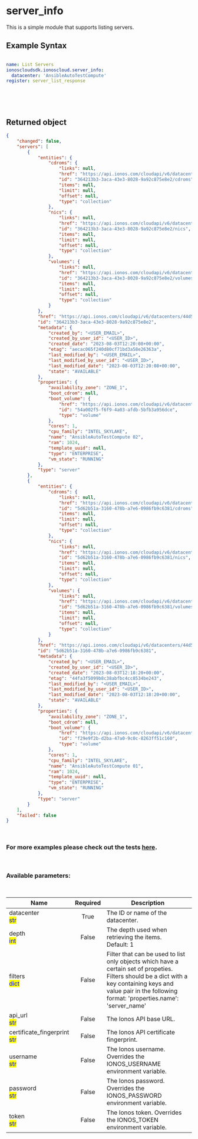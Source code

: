 # server_info

This is a simple module that supports listing servers.

## Example Syntax


```yaml

name: List Servers
ionoscloudsdk.ionoscloud.server_info:
  datacenter: 'AnsibleAutoTestCompute'
register: server_list_response

```

&nbsp;

&nbsp;
## Returned object
```json
{
    "changed": false,
    "servers": [
        {
            "entities": {
                "cdroms": {
                    "links": null,
                    "href": "https://api.ionos.com/cloudapi/v6/datacenters/44d57e0c-40c9-475f-9c23-53c369a1593e/servers/364213b3-3aca-43e3-8028-9a92c875e8e2/cdroms",
                    "id": "364213b3-3aca-43e3-8028-9a92c875e8e2/cdroms",
                    "items": null,
                    "limit": null,
                    "offset": null,
                    "type": "collection"
                },
                "nics": {
                    "links": null,
                    "href": "https://api.ionos.com/cloudapi/v6/datacenters/44d57e0c-40c9-475f-9c23-53c369a1593e/servers/364213b3-3aca-43e3-8028-9a92c875e8e2/nics",
                    "id": "364213b3-3aca-43e3-8028-9a92c875e8e2/nics",
                    "items": null,
                    "limit": null,
                    "offset": null,
                    "type": "collection"
                },
                "volumes": {
                    "links": null,
                    "href": "https://api.ionos.com/cloudapi/v6/datacenters/44d57e0c-40c9-475f-9c23-53c369a1593e/servers/364213b3-3aca-43e3-8028-9a92c875e8e2/volumes",
                    "id": "364213b3-3aca-43e3-8028-9a92c875e8e2/volumes",
                    "items": null,
                    "limit": null,
                    "offset": null,
                    "type": "collection"
                }
            },
            "href": "https://api.ionos.com/cloudapi/v6/datacenters/44d57e0c-40c9-475f-9c23-53c369a1593e/servers/364213b3-3aca-43e3-8028-9a92c875e8e2",
            "id": "364213b3-3aca-43e3-8028-9a92c875e8e2",
            "metadata": {
                "created_by": "<USER_EMAIL>",
                "created_by_user_id": "<USER_ID>",
                "created_date": "2023-08-03T12:20:08+00:00",
                "etag": "aecac065f240d80cf71bd3a58e26363a",
                "last_modified_by": "<USER_EMAIL>",
                "last_modified_by_user_id": "<USER_ID>",
                "last_modified_date": "2023-08-03T12:20:08+00:00",
                "state": "AVAILABLE"
            },
            "properties": {
                "availability_zone": "ZONE_1",
                "boot_cdrom": null,
                "boot_volume": {
                    "href": "https://api.ionos.com/cloudapi/v6/datacenters/44d57e0c-40c9-475f-9c23-53c369a1593e/volumes/54a002f5-f6f9-4a03-afdb-5bfb3a956dce",
                    "id": "54a002f5-f6f9-4a03-afdb-5bfb3a956dce",
                    "type": "volume"
                },
                "cores": 1,
                "cpu_family": "INTEL_SKYLAKE",
                "name": "AnsibleAutoTestCompute 02",
                "ram": 1024,
                "template_uuid": null,
                "type": "ENTERPRISE",
                "vm_state": "RUNNING"
            },
            "type": "server"
        },
        {
            "entities": {
                "cdroms": {
                    "links": null,
                    "href": "https://api.ionos.com/cloudapi/v6/datacenters/44d57e0c-40c9-475f-9c23-53c369a1593e/servers/5d62b51a-3160-478b-a7e6-0986fb9c6381/cdroms",
                    "id": "5d62b51a-3160-478b-a7e6-0986fb9c6381/cdroms",
                    "items": null,
                    "limit": null,
                    "offset": null,
                    "type": "collection"
                },
                "nics": {
                    "links": null,
                    "href": "https://api.ionos.com/cloudapi/v6/datacenters/44d57e0c-40c9-475f-9c23-53c369a1593e/servers/5d62b51a-3160-478b-a7e6-0986fb9c6381/nics",
                    "id": "5d62b51a-3160-478b-a7e6-0986fb9c6381/nics",
                    "items": null,
                    "limit": null,
                    "offset": null,
                    "type": "collection"
                },
                "volumes": {
                    "links": null,
                    "href": "https://api.ionos.com/cloudapi/v6/datacenters/44d57e0c-40c9-475f-9c23-53c369a1593e/servers/5d62b51a-3160-478b-a7e6-0986fb9c6381/volumes",
                    "id": "5d62b51a-3160-478b-a7e6-0986fb9c6381/volumes",
                    "items": null,
                    "limit": null,
                    "offset": null,
                    "type": "collection"
                }
            },
            "href": "https://api.ionos.com/cloudapi/v6/datacenters/44d57e0c-40c9-475f-9c23-53c369a1593e/servers/5d62b51a-3160-478b-a7e6-0986fb9c6381",
            "id": "5d62b51a-3160-478b-a7e6-0986fb9c6381",
            "metadata": {
                "created_by": "<USER_EMAIL>",
                "created_by_user_id": "<USER_ID>",
                "created_date": "2023-08-03T12:18:20+00:00",
                "etag": "44fa3f5099b8c38abfbc4cc8534be243",
                "last_modified_by": "<USER_EMAIL>",
                "last_modified_by_user_id": "<USER_ID>",
                "last_modified_date": "2023-08-03T12:18:20+00:00",
                "state": "AVAILABLE"
            },
            "properties": {
                "availability_zone": "ZONE_1",
                "boot_cdrom": null,
                "boot_volume": {
                    "href": "https://api.ionos.com/cloudapi/v6/datacenters/44d57e0c-40c9-475f-9c23-53c369a1593e/volumes/f29e9f2b-d2ba-47a0-9c0c-8263ff51c160",
                    "id": "f29e9f2b-d2ba-47a0-9c0c-8263ff51c160",
                    "type": "volume"
                },
                "cores": 1,
                "cpu_family": "INTEL_SKYLAKE",
                "name": "AnsibleAutoTestCompute 01",
                "ram": 1024,
                "template_uuid": null,
                "type": "ENTERPRISE",
                "vm_state": "RUNNING"
            },
            "type": "server"
        }
    ],
    "failed": false
}

```

&nbsp;
### For more examples please check out the tests [here](https://github.com/ionos-cloud/module-ansible/tree/master/tests/compute-engine).

&nbsp;
### Available parameters:
&nbsp;

<table data-full-width="true">
  <thead>
    <tr>
      <th width="22.8vw">Name</th>
      <th width="10.8vw" align="center">Required</th>
      <th>Description</th>
    </tr>
  </thead>
  <tbody>
  <tr>
  <td>datacenter<br/><mark style="color:blue;">str</mark></td>
  <td align="center">True</td>
  <td>The ID or name of the datacenter.</td>
  </tr>
  <tr>
  <td>depth<br/><mark style="color:blue;">int</mark></td>
  <td align="center">False</td>
  <td>The depth used when retrieving the items.<br />Default: 1</td>
  </tr>
  <tr>
  <td>filters<br/><mark style="color:blue;">dict</mark></td>
  <td align="center">False</td>
  <td>Filter that can be used to list only objects which have a certain set of propeties. Filters should be a dict with a key containing keys and value pair in the following format: 'properties.name': 'server_name'</td>
  </tr>
  <tr>
  <td>api_url<br/><mark style="color:blue;">str</mark></td>
  <td align="center">False</td>
  <td>The Ionos API base URL.</td>
  </tr>
  <tr>
  <td>certificate_fingerprint<br/><mark style="color:blue;">str</mark></td>
  <td align="center">False</td>
  <td>The Ionos API certificate fingerprint.</td>
  </tr>
  <tr>
  <td>username<br/><mark style="color:blue;">str</mark></td>
  <td align="center">False</td>
  <td>The Ionos username. Overrides the IONOS_USERNAME environment variable.</td>
  </tr>
  <tr>
  <td>password<br/><mark style="color:blue;">str</mark></td>
  <td align="center">False</td>
  <td>The Ionos password. Overrides the IONOS_PASSWORD environment variable.</td>
  </tr>
  <tr>
  <td>token<br/><mark style="color:blue;">str</mark></td>
  <td align="center">False</td>
  <td>The Ionos token. Overrides the IONOS_TOKEN environment variable.</td>
  </tr>
  </tbody>
</table>
